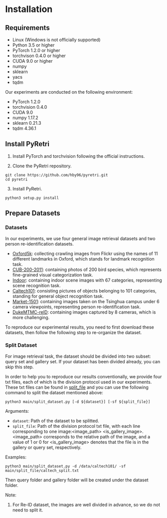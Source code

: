 # Installation

## Requirements

- Linux (Windows is not officially supported)
- Python 3.5 or higher
- PyTorch 1.2.0 or higher
- torchvison 0.4.0 or higher
- CUDA 9.0 or higher
- numpy
- sklearn
- yacs
- tqdm

Our experiments are conducted on the following environment:

- PyTorch 1.2.0
- torchvision 0.4.0
- CUDA 9.0
- numpy 1.17.2
- sklearn 0.21.3
- tqdm 4.36.1

## Install PyRetri

1. Install PyTorch and torchvision following the official instructions. 

2. Clone the PyRetri repository.

```she
git clone https://github.com/hby96/pyretri.git
cd pyretri
```

3. Install PyRetri.

```shell
python3 setup.py install
```

## Prepare Datasets

### Datasets

In our experiments, we use four general image retrieval datasets and two person re-identification datasets.

- [Oxford5k](https://www.robots.ox.ac.uk/~vgg/data/oxbuildings/): collecting crawling images from Flickr using the names of 11 different landmarks in Oxford, which stands for landmark recognition task.
- [CUB-200-2011](http://www.vision.caltech.edu/visipedia/CUB-200-2011.html): containing photos of 200 bird species, which represents fine-grained visual categorization task.
- [Indoor](http://web.mit.edu/torralba/www/indoor.html): containing indoor scene images with 67 categories, representing scene recognition task.
- [Caltech101](http://www.vision.caltech.edu/Image_Datasets/Caltech101/): consisting pictures of objects belonging to 101 categories, standing for general object recognition task.
- [Market-1501](http://www.liangzheng.com.cn/Project/project_reid.html): containing images taken on the Tsinghua campus under 6 camera viewpoints, representing person re-identification task.
- [DukeMTMC-reID](https://drive.google.com/file/d/1jjE85dRCMOgRtvJ5RQV9-Afs-2_5dY3O/view): containing images captured by 8 cameras, which is more challenging.

To reproduce our experimental results, you need to first download these datasets, then follow the following step to re-organize the dataset.

### Split Dataset

For image retrieval task, the dataset should be divided into two subset: query set and gallery set. If your dataset has been divided already, you can skip this step.

In order to help you to reproduce our results conventionally, we provide four txt files, each of which is the division protocol used in our experiments. These txt files can be found in [split_file](../main/split_file) and you can use the following command to split the dataset mentioned above:

```shell
python3 main/split_dataset.py [-d ${dataset}] [-sf ${split_file}]
```

Arguments:

- `dataset`: Path of the dataset to be splitted.
- `split_file`: Path of the division protocol txt file, with each line corresponding to one image:<image_path> <is_gallery_image>. <image_path> corresponds to the relative path of the image, and a value of 1 or 0 for <is_gallery_image> denotes that the file is in the gallery or query set, respectively.

Examples:

```shell
python3 main/split_dataset.py -d /data/caltech101/ -sf main/split_file/caltech_split.txt
```

Then query folder and gallery folder will be created under the dataset folder.

Note:

1. For Re-ID dataset, the images are well divided in advance, so we do not need to split it.